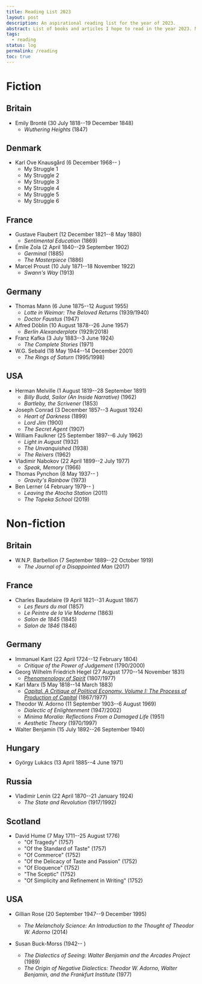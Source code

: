 ```yaml
---
title: Reading List 2023
layout: post
description: An aspirational reading list for the year of 2023.
abstract: List of books and articles I hope to read in the year 2023. More than anything, the aim of this project is to get more experience with independent and self-guided research, rather than following along with curricula. Separated into fiction and non-fiction; divided by country (couldn't think of a better way); ordered by author birthdate (included to begin correlating my influences' astrological signs). First date is conventional publication date; second date, if included, is the date of a translation or edition I already own, or plan to acquire.
tags:
  - reading
status: log
permalink: /reading
toc: true
---
```


# Fiction

## Britain

* Emily Brontë (30 July 1818--19 December 1848)
	* *Wuthering Heights* (1847)

## Denmark

* Karl Ove Knausgård (6 December 1968-- )
	* My Struggle 1
	* My Struggle 2
	* My Struggle 3
	* My Struggle 4
	* My Struggle 5
	* My Struggle 6

## France

* Gustave Flaubert (12 December 1821--8 May 1880)
	* *Sentimental Education* (1869)
* Émile Zola (2 April 1840--29 September 1902)
	* *Germinal* (1885)
	* *The Masterpiece* (1886)
* Marcel Proust (10 July 1871--18 November 1922)
	* *Swann's Way* (1913)

## Germany

* Thomas Mann (6 June 1875--12 August 1955)
	* *Lotte in Weimar: The Beloved Returns* (1939/1940)
	* *Doctor Faustus* (1947)
* Alfred Döblin (10 August 1878--26 June 1957)
	* *Berlin Alexanderplatx* (1929/2018)
* Franz Kafka (3 July 1883--3 June 1924)
	* *The Complete Stories* (1971)
* W.G. Sebald (18 May 1944--14 December 2001)
	* *The Rings of Saturn* (1995/1998)

## USA

* Herman Melville (1 August 1819--28 September 1891)
	* *Billy Budd, Sailor (An Inside Narrative)* (1962)
	* *Bartleby, the Scrivener* (1853)
* Joseph Conrad (3 December 1857--3 August 1924)
	* *Heart of Darkness* (1899)
	* *Lord Jim* (1900)
	* *The Secret Agent* (1907)
* William Faulkner (25 September 1897--6 July 1962)
	* *Light in August* (1932)
	* *The Unvanquished* (1938)
	* *The Reivers* (1962)
* Vladimir Nabokov (22 April 1899--2 July 1977)
	* *Speak, Memory* (1966)
* Thomas Pynchon (8 May 1937-- )
	* *Gravity's Rainbow* (1973)
* Ben Lerner (4 February 1979-- )
	* *Leaving the Atocha Station* (2011)
	* *The Topeka School* (2019)

# Non-fiction

## Britain

* W.N.P. Barbellion (7 September 1889--22 October 1919)
	* *The Journal of a Disappointed Man* (2017)

## France

* Charles Baudelaire (9 April 1821--31 August 1867)
	* *Les fleurs du mal* (1857)
	* *Le Peintre de la Vie Moderne* (1863)
	* *Salon de 1845* (1845)
	* *Salon de 1846* (1846)

## Germany

* Immanuel Kant (22 April 1724--12 February 1804)
	* *Critique of the Power of Judgement* (1790/2000)
* Georg Wilhelm Friedrich Hegel (27 August 1770--14 November 1831)
	* [*Phenomenology of Spirit*](/hegel) (1807/1977)
* Karl Marx (5 May 1818--14 March 1883)
	* [*Capital. A Critique of Political Economy. Volume I: The Process of Production of Capital*](/marx) (1867/1977)
* Theodor W. Adorno (11 September 1903--6 August 1969)
	* *Dialectic of Enlightenment* (1947/2002)
	* *Minima Moralia: Reflections From a Damaged Life* (1951)
	* *Aesthetic Theory* (1970/1997)
* Walter Benjamin (15 July 1892--26 September 1940)

## Hungary

* György Lukács (13 April 1885--4 June 1971)

## Russia

* Vladimir Lenin (22 April 1870--21 January 1924)
	* *The State and Revolution* (1917/1992)

## Scotland

* David Hume (7 May 1711--25 August 1776)
	* "Of Tragedy" (1757)
	* "Of the Standard of Taste" (1757)
	* "Of Commerce" (1752)
	* "Of the Delicacy of Taste and Passion" (1752)
	* "Of Eloquence" (1752)
	* "The Sceptic" (1752)
	* "Of Simplicity and Refinement in Writing" (1752)

## USA

* Gillian Rose (20 September 1947--9 December 1995)
	* *The Melancholy Science: An Introduction to the Thought of Theodor W. Adorno* (2014)

* Susan Buck-Morss (1942-- )
	* *The Dialectics of Seeing: Walter Benjamin and the Arcades Project* (1989)
	* *The Origin of Negative Dialectics: Theodor W. Adorno, Walter Benjamin, and the Frankfurt Institute* (1977)

